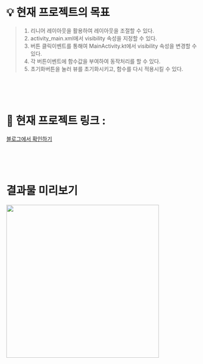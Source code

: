 
# 💡 현재 프로젝트의 목표
>1. 리니어 레이아웃을 활용하여 레이아웃을 조절할 수 있다.
>2. activity_main.xml에서 visibility 속성을 지정할 수 있다.
>3. 버튼 클릭이벤트를 통해여 MainActivity.kt에서 visibility 속성을 변경할 수 있다.
>4. 각 버튼이벤트에 함수값을 부여하여 동작처리를 할 수 있다.
>5. 초기화버튼을 눌러 뷰를 초기화시키고, 함수를 다시 적용시킬 수 있다.

<br>
<br>
<br>

# 🎯 현재 프로젝트 링크 :
[블로그에서 확인하기](https://devparky.tistory.com/27)

<br>
<br>
<br>

# 결과물 미리보기
<img src="https://img1.daumcdn.net/thumb/R1280x0/?scode=mtistory2&fname=https%3A%2F%2Fblog.kakaocdn.net%2Fdn%2FwAaeU%2FbtsByrNsGia%2FhFEZCHXWqWEJYJABQ2bFHK%2Fimg.png" style="width:400px; height:400px">

